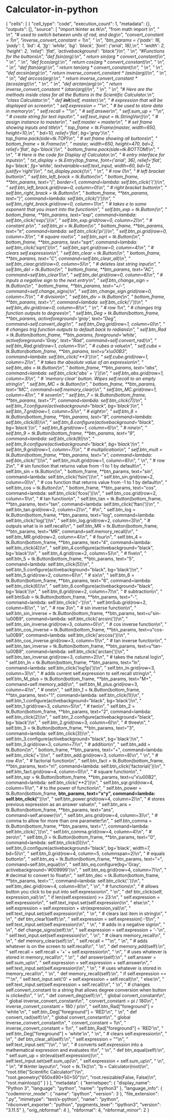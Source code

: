 # Calculator-in-python
{
 "cells": [
  {
   "cell_type": "code",
   "execution_count": 1,
   "metadata": {},
   "outputs": [],
   "source": [
    "import tkinter as tk\n",
    "from math import *\n",
    " \n",
    "# used to switch between units of rad, and deg\n",
    "convert_constant = 1\n",
    "inverse_convert_constant = 1\n",
    " \n",
    "btn_params = {'padx': 16, 'pady': 1, 'bd': 4, 'fg': 'white', 'bg': 'black', 'font': ('arial', 18),\n",
    "              'width': 2, 'height': 2, 'relief': 'flat', 'activebackground': \"black\"}\n",
    " \n",
    "#Functions for the buttons\n",
    "def fsin(arg):\n",
    "    return sin(arg * convert_constant)\n",
    " \n",
    " \n",
    "def fcos(arg):\n",
    "    return cos(arg * convert_constant)\n",
    " \n",
    " \n",
    "def ftan(arg):\n",
    "    return tan(arg * convert_constant)\n",
    " \n",
    " \n",
    "def arcsin(arg):\n",
    "    return inverse_convert_constant * (asin(arg))\n",
    " \n",
    " \n",
    "def arccos(arg):\n",
    "    return inverse_convert_constant * (acos(arg))\n",
    " \n",
    " \n",
    "def arctan(arg):\n",
    "    return inverse_convert_constant * (atan(arg))\n",
    " \n",
    " \n",
    "# Here are the methods inside class for all the Buttons in the Scientific Calculator.\n",
    "class Calculator:\n",
    "    def __init__(self, master):\n",
    "        # expression that will be displayed on screen\n",
    "        self.expression = \"\"\n",
    "        # be used to store data in memory\n",
    "        self.recall = \"\"\n",
    "        # self.answer\n",
    "        self.sum_up = \"\"\n",
    "        # create string for text input\n",
    "        self.text_input = tk.StringVar()\n",
    "        # assign instance to master\n",
    "        self.master = master\n",
    "        # set frame showing inputs and title\n",
    "        top_frame = tk.Frame(master, width=650, height=10,\n",
    "                             bd=10, relief='flat', bg='gray')\n",
    "        top_frame.pack(side=tk.TOP)\n",
    "        # set frame showing all buttons\n",
    "        bottom_frame = tk.Frame(\n",
    "            master, width=650, height=470, bd=2, relief='flat', bg='black')\n",
    "        bottom_frame.pack(side=tk.BOTTOM)\n",
    "       \n",
    "        # Here is the code for Display of Calculator.\n",
    "        # entry interface for inputs\n",
    "        txt_display = tk.Entry(top_frame, font=('arial', 36), relief='flat', bg='black', fg='white', textvariable=self.text_input, width=60, bd=12, justify='right')\n",
    "        txt_display.pack()\n",
    " \n",
    "        # row 0\n",
    "        # left bracket button\n",
    "        self.btn_left_brack = tk.Button(\n",
    "            bottom_frame, **btn_params, text=\"(\", border=1, command=lambda: self.btn_click('('))\n",
    "        self.btn_left_brack.grid(row=0, column=0)\n",
    "        # right bracket button\n",
    "        self.btn_right_brack = tk.Button(\n",
    "            bottom_frame, **btn_params, text=\")\", command=lambda: self.btn_click(')'))\n",
    "        self.btn_right_brack.grid(row=0, column=1)\n",
    "        # takes e to some exponent that you insert into the function\n",
    "        self.btn_exp = tk.Button(\n",
    "            bottom_frame, **btn_params, text=\"exp\", command=lambda: self.btn_click('exp('))\n",
    "        self.btn_exp.grid(row=0, column=2)\n",
    "        # constant pi\n",
    "        self.btn_pi = tk.Button(\n",
    "            bottom_frame, **btn_params, text=\"π\", command=lambda: self.btn_click('pi'))\n",
    "        self.btn_pi.grid(row=0, column=3)\n",
    "        # square root\n",
    "        self.btn_sqrt = tk.Button(\n",
    "            bottom_frame, **btn_params, text=\"sqrt\", command=lambda: self.btn_click('sqrt('))\n",
    "        self.btn_sqrt.grid(row=0, column=4)\n",
    "        # clears self.expression\n",
    "        self.btn_clear = tk.Button(\n",
    "            bottom_frame, **btn_params, text=\"C\", command=self.btn_clear_all)\n",
    "        self.btn_clear.grid(row=0, column=5)\n",
    "        # deletes last string input\n",
    "        self.btn_del = tk.Button(\n",
    "            bottom_frame, **btn_params, text=\"AC\", command=self.btn_clear1)\n",
    "        self.btn_del.grid(row=0, column=6)\n",
    "        # inputs a negative sign to the next entry\n",
    "        self.btn_change_sign = tk.Button(\n",
    "            bottom_frame, **btn_params, text=\"+/-\", command=self.change_signs)\n",
    "        self.btn_change_sign.grid(row=0, column=7)\n",
    "        # division\n",
    "        self.btn_div = tk.Button(\n",
    "            bottom_frame, **btn_params, text=\"/\", command=lambda: self.btn_click('/'))\n",
    "        self.btn_div.grid(row=0, column=8)\n",
    " \n",
    "        # row 1\n",
    "        # changes trig function outputs to degrees\n",
    "        self.btn_Deg = tk.Button(bottom_frame, **btn_params, activeforeground='gray', text=\"Deg\", command=self.convert_deg)\n",
    "        self.btn_Deg.grid(row=1, column=0)\n",
    "        # changes trig function outputs to default back to radians\n",
    "        self.btn_Rad = tk.Button(bottom_frame, **btn_params, foreground='white', activeforeground='Gray', text=\"Rad\", command=self.convert_rad)\n",
    "        self.btn_Rad.grid(row=1, column=1)\n",
    "        # cubes a value\n",
    "        self.cube = tk.Button(bottom_frame, **btn_params, text=u\"x\\u00B3\", command=lambda: self.btn_click('**3'))\n",
    "        self.cube.grid(row=1, column=2)\n",
    "        # takes the absolute value of an expression\n",
    "        self.btn_abs = tk.Button(\n",
    "            bottom_frame, **btn_params, text=\"abs\", command=lambda: self.btn_click('abs' + '('))\n",
    "        self.btn_abs.grid(row=1, column=3)\n",
    "        # 'memory clear' button. Wipes self.recall to an empty string\n",
    "        self.btn_MC = tk.Button(\n",
    "            bottom_frame, **btn_params, text=\"MC\", command=self.memory_clear)\n",
    "        self.btn_MC.grid(row=1, column=4)\n",
    "        # seven\n",
    "        self.btn_7 = tk.Button(bottom_frame, **btn_params, text=\"7\", command=lambda: self.btn_click(7))\n",
    "        self.btn_7.configure(activebackground=\"black\", bg='black')\n",
    "        self.btn_7.grid(row=1, column=5)\n",
    "        # eight\n",
    "        self.btn_8 = tk.Button(bottom_frame, **btn_params, text=\"8\", command=lambda: self.btn_click(8))\n",
    "        self.btn_8.configure(activebackground=\"black\", bg='black')\n",
    "        self.btn_8.grid(row=1, column=6)\n",
    "        # nine\n",
    "        self.btn_9 = tk.Button(bottom_frame, **btn_params, text=\"9\", command=lambda: self.btn_click(9))\n",
    "        self.btn_9.configure(activebackground=\"black\", bg='black')\n",
    "        self.btn_9.grid(row=1, column=7)\n",
    "        # multiplication\n",
    "        self.btn_mult = tk.Button(bottom_frame, **btn_params, text=\"x\", command=lambda: self.btn_click('*'))\n",
    "        self.btn_mult.grid(row=1, column=8)\n",
    " \n",
    "        # row 2\n",
    "        # sin function that returns value from -1 to 1 by default\n",
    "        self.btn_sin = tk.Button(\n",
    "            bottom_frame, **btn_params, text=\"sin\", command=lambda: self.btn_click('fsin('))\n",
    "        self.btn_sin.grid(row=2, column=0)\n",
    "        # cos function that returns value from -1 to 1 by default\n",
    "        self.btn_cos = tk.Button(\n",
    "            bottom_frame, **btn_params, text=\"cos\", command=lambda: self.btn_click('fcos('))\n",
    "        self.btn_cos.grid(row=2, column=1)\n",
    "        # tan function\n",
    "        self.btn_tan = tk.Button(bottom_frame, **btn_params, text=\"tan\", command=lambda: self.btn_click('ftan('))\n",
    "        self.btn_tan.grid(row=2, column=2)\n",
    "        #\n",
    "        self.btn_log = tk.Button(bottom_frame, **btn_params, text=\"log\", command=lambda: self.btn_click('log('))\n",
    "        self.btn_log.grid(row=2, column=3)\n",
    "        # outputs what is in self.recall\n",
    "        self.btn_MR = tk.Button(bottom_frame, **btn_params, text=\"MR\", command=self.memory_recall)\n",
    "        self.btn_MR.grid(row=2, column=4)\n",
    "        # four\n",
    "        self.btn_4 = tk.Button(bottom_frame, **btn_params, text=\"4\", command=lambda: self.btn_click(4))\n",
    "        self.btn_4.configure(activebackground=\"black\", bg='black')\n",
    "        self.btn_4.grid(row=2, column=5)\n",
    "        # five\n",
    "        self.btn_5 = tk.Button(bottom_frame, **btn_params, text=\"5\", command=lambda: self.btn_click(5))\n",
    "        self.btn_5.configure(activebackground=\"black\", bg='black')\n",
    "        self.btn_5.grid(row=2, column=6)\n",
    "        # six\n",
    "        self.btn_6 = tk.Button(bottom_frame, **btn_params, text=\"6\", command=lambda: self.btn_click(6))\n",
    "        self.btn_6.configure(activebackground=\"black\", bg='black')\n",
    "        self.btn_6.grid(row=2, column=7)\n",
    "        # subtraction\n",
    "        self.btnSub = tk.Button(bottom_frame, **btn_params, text=\"-\", command=lambda: self.btn_click('-'))\n",
    "        self.btnSub.grid(row=2, column=8)\n",
    " \n",
    "        # row 3\n",
    "        # sin inverse function\n",
    "        self.btn_sin_inverse = tk.Button(bottom_frame, **btn_params, text=u\"sin-\\u00B9\", command=lambda: self.btn_click('arcsin('))\n",
    "        self.btn_sin_inverse.grid(row=3, column=0)\n",
    "        # cos inverse function\n",
    "        self.btn_cos_inverse = tk.Button(bottom_frame, **btn_params, text=u\"cos-\\u00B9\", command=lambda: self.btn_click('arccos('))\n",
    "        self.btn_cos_inverse.grid(row=3, column=1)\n",
    "        # tan inverse function\n",
    "        self.btn_tan_inverse = tk.Button(bottom_frame, **btn_params, text=u\"tan-\\u00B9\", command=lambda: self.btn_click('arctan('))\n",
    "        self.btn_tan_inverse.grid(row=3, column=2)\n",
    "        # takes the natural log\n",
    "        self.btn_ln = tk.Button(bottom_frame, **btn_params, text=\"ln\", command=lambda: self.btn_click('log1p('))\n",
    "        self.btn_ln.grid(row=3, column=3)\n",
    "        # adds current self.expression to self.recall string\n",
    "        self.btn_M_plus = tk.Button(bottom_frame, **btn_params, text=\"M+\", command=self.memory_add)\n",
    "        self.btn_M_plus.grid(row=3, column=4)\n",
    "        # one\n",
    "        self.btn_1 = tk.Button(bottom_frame, **btn_params, text=\"1\", command=lambda: self.btn_click(1))\n",
    "        self.btn_1.configure(activebackground=\"black\", bg='black')\n",
    "        self.btn_1.grid(row=3, column=5)\n",
    "        # two\n",
    "        self.btn_2 = tk.Button(bottom_frame, **btn_params, text=\"2\", command=lambda: self.btn_click(2))\n",
    "        self.btn_2.configure(activebackground=\"black\", bg='black')\n",
    "        self.btn_2.grid(row=3, column=6)\n",
    "        # three\n",
    "        self.btn_3 = tk.Button(bottom_frame, **btn_params, text=\"3\", command=lambda: self.btn_click(3))\n",
    "        self.btn_3.configure(activebackground=\"black\", bg='black')\n",
    "        self.btn_3.grid(row=3, column=7)\n",
    "        # addition\n",
    "        self.btn_add = tk.Button(\n",
    "            bottom_frame, **btn_params, text=\"+\", command=lambda: self.btn_click('+'))\n",
    "        self.btn_add.grid(row=3, column=8)\n",
    " \n",
    "        # row 4\n",
    "        # factorial function\n",
    "        self.btn_fact = tk.Button(bottom_frame, **btn_params, text=\"n!\", command=lambda: self.btn_click('factorial('))\n",
    "        self.btn_fact.grid(row=4, column=0)\n",
    "        # square function\n",
    "        self.btn_sqr = tk.Button(bottom_frame, **btn_params, text=u\"x\\u00B2\", command=lambda: self.btn_click('**2'))\n",
    "        self.btn_sqr.grid(row=4, column=1)\n",
    "        # to the power of function\n",
    "        self.btn_power = tk.Button(bottom_frame, **btn_params, text=\"x^y\", command=lambda: self.btn_click('**'))\n",
    "        self.btn_power.grid(row=4, column=2)\n",
    "        # stores previous expression as an answer value\n",
    "        self.btn_ans = tk.Button(bottom_frame, **btn_params, text=\"ans\", command=self.answer)\n",
    "        self.btn_ans.grid(row=4, column=3)\n",
    "        # comma to allow for more than one parameter!\n",
    "        self.btn_comma = tk.Button(bottom_frame, **btn_params, text=\",\", command=lambda: self.btn_click(','))\n",
    "        self.btn_comma.grid(row=4, column=4)\n",
    "        # zero\n",
    "        self.btn_0 = tk.Button(bottom_frame, **btn_params, text=\"0\", command=lambda: self.btn_click(0))\n",
    "        self.btn_0.configure(activebackground=\"black\", bg='black', width=7, bd=5)\n",
    "        self.btn_0.grid(row=4, column=5, columnspan=2)\n",
    "        # equals button\n",
    "        self.btn_eq = tk.Button(bottom_frame, **btn_params, text=\"=\", command=self.btn_equal)\n",
    "        self.btn_eq.configure(bg='Gray', activebackground='#009999')\n",
    "        self.btn_eq.grid(row=4, column=7)\n",
    "        # decimal to convert to float\n",
    "        self.btn_dec = tk.Button(bottom_frame, **btn_params, text=\".\", command=lambda: self.btn_click('.'))\n",
    "        self.btn_dec.grid(row=4, column=8)\n",
    " \n",
    "    # functions\n",
    "    # allows button you click to be put into self.expression\n",
    " \n",
    "    def btn_click(self, expression_val):\n",
    "        if len(self.expression) >= 23:\n",
    "            self.expression = self.expression\n",
    "            self.text_input.set(self.expression)\n",
    "        else:\n",
    "            self.expression = self.expression + str(expression_val)\n",
    "            self.text_input.set(self.expression)\n",
    " \n",
    "    # clears last item in string\n",
    " \n",
    "    def btn_clear1(self):\n",
    "        self.expression = self.expression[:-1]\n",
    "        self.text_input.set(self.expression)\n",
    " \n",
    "    # adds in a negative sign\n",
    " \n",
    "    def change_signs(self):\n",
    "        self.expression = self.expression + '-'\n",
    "        self.text_input.set(self.expression)\n",
    " \n",
    "    # clears memory_recall\n",
    " \n",
    "    def memory_clear(self):\n",
    "        self.recall = \"\"\n",
    " \n",
    "    # adds whatever is on the screen to self.recall\n",
    " \n",
    "    def memory_add(self):\n",
    "        self.recall = self.recall + '+' + self.expression\n",
    " \n",
    "    # uses whatever is stored in memory_recall\n",
    " \n",
    "    def answer(self):\n",
    "        self.answer = self.sum_up\n",
    "        self.expression = self.expression + self.answer\n",
    "        self.text_input.set(self.expression)\n",
    " \n",
    "    # uses whatever is stored in memory_recall\n",
    " \n",
    "    def memory_recall(self):\n",
    "        if self.expression == \"\":\n",
    "            self.text_input.set('0' + self.expression + self.recall)\n",
    "        else:\n",
    "            self.text_input.set(self.expression + self.recall)\n",
    " \n",
    "    # changes self.convert_constant to a string that allows degree conversion when button is clicked\n",
    " \n",
    "    def convert_deg(self):\n",
    "        global convert_constant\n",
    "        global inverse_convert_constant\n",
    "        convert_constant = pi / 180\n",
    "        inverse_convert_constant = 180 / pi\n",
    "        self.btn_Rad[\"foreground\"] = 'white'\n",
    "        self.btn_Deg[\"foreground\"] = 'RED'\n",
    " \n",
    "    def convert_rad(self):\n",
    "        global convert_constant\n",
    "        global inverse_convert_constant\n",
    "        convert_constant = 1\n",
    "        inverse_convert_constant = 1\n",
    "        self.btn_Rad[\"foreground\"] = 'RED'\n",
    "        self.btn_Deg[\"foreground\"] = 'white'\n",
    " \n",
    "    # clears self.expression\n",
    " \n",
    "    def btn_clear_all(self):\n",
    "        self.expression = \"\"\n",
    "        self.text_input.set(\"\")\n",
    " \n",
    "    # converts self.expression into a mathematical expression and evaluates it\n",
    " \n",
    "    def btn_equal(self):\n",
    "        self.sum_up = str(eval(self.expression))\n",
    "        self.text_input.set(self.sum_up)\n",
    "        self.expression = self.sum_up\n",
    " \n",
    " \n",
    "# tkinter layout\n",
    "root = tk.Tk()\n",
    "b = Calculator(root)\n",
    "root.title(\"Scientific Calculator!\")\n",
    "root.geometry(\"650x490+50+50\")\n",
    "root.resizable(False, False)\n",
    "root.mainloop()"
   ]
  }
 ],
 "metadata": {
  "kernelspec": {
   "display_name": "Python 3",
   "language": "python",
   "name": "python3"
  },
  "language_info": {
   "codemirror_mode": {
    "name": "ipython",
    "version": 3
   },
   "file_extension": ".py",
   "mimetype": "text/x-python",
   "name": "python",
   "nbconvert_exporter": "python",
   "pygments_lexer": "ipython3",
   "version": "3.11.5"
  },
  "orig_nbformat": 4
 },
 "nbformat": 4,
 "nbformat_minor": 2
}
